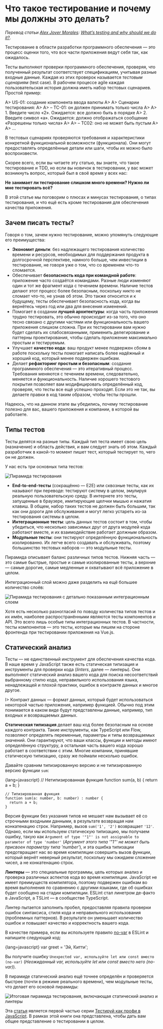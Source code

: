 # Что такое тестирование и почему мы должны это делать?

*Перевод статьи [Alex Jover Morales](https://github.com/alexjoverm): [What’s testing and why should we do it?](https://vueschool.io/articles/vuejs-tutorials/what-is-testing-and-why-should-we-do-it/).*

Тестирование в области разработки программного обеспечения — это процесс оценки того, что все части приложения ведут себя так, как ожидалось.

Тесты выполняют проверки программного обеспечения, проверяя, что полученный результат соответствует спецификациям, учитывая разные входные данные. Каждая из этих проверок называется _тестовым сценариям_ (test case). В рабочем процессе agile каждая пользовательская история должна иметь набор тестовых сценариев. Простой пример:

A> US-01: создание компонента ввода валюты
A>
A> Сценарии тестирования:
A>
A> – TC-01: он должен принимать только числа
A>
A> 1. Введите число «2». Ожидается: все должно быть в порядке
A> 2. Введите символ «a». Ожидается: должно отображаться сообщение «Разрешены только числа»
A>
A> – TC02: оно не может быть пустым
A>
A> ...

В тестовых сценариях проверяются требования и характеристики конкретной функциональной возможности (функционала). Они могут предоставлять определённые детали или шаги, чтобы их можно было воспроизвести.

Скорее всего, если вы читаете эту статью, вы знаете, что такое тестирование и TDD, но если вы новичок в тестировании, у вас может возникнуть вопрос, который был в своё время у всех нас:

**Не занимает ли тестирование слишком много времени? Нужно ли мне тестировать всё?**

В этой статье мы поговорим о плюсах и минусах тестирования, о типах тестирования, и что ещё есть кроме тестирования для обеспечения качества приложения.

## Зачем писать тесты?

Говоря о том, зачем нужно тестирование, можно упомянуть следующие его преимущества:

* **Экономит деньги**: без надлежащего тестирования количество времени и ресурсов, необходимых для поддержания продукта в долгосрочной перспективе, намного больше, чем инвестиции в тестирование, не говоря уже о том, что со временем что-то сломается.
* Обеспечивает **безопасность кода при командной работе**: приложение часто создаётся командами. Разные люди изменяют один и тот же фрагмент кода с течением времени. Наличие тестов делают этот процесс более безопасным, поскольку никто не сломает что-то, не узнав об этом. Это также относится и к будущему, тесты обеспечивает безопасность кода, когда вы вернётесь через год или два для внесения изменений.
* Помогает в создании **лучшей архитектуры**: когда часть приложения трудно тестировать, это обычно происходит из-за того, что оно тесно связано с другими частями или функциональность вашего приложения слишком сложна. При их тестировании вам нужно будет сделать их слабосвязанными, применить делегирование и паттерны проектирования, чтобы сделать приложение максимально простым и тестируемым.
* Улучшает **качество кода**: ваш продукт менее подвержен сбоям в работе поскольку тесты помогает написать более надёжный и хороший код, который менее подвержен ошибкам.
* Делает **рефакторинг простым и безопасным**: создание программного обеспечения — это итеративный процесс. Требования меняются с течением времени, следовательно, меняется и функциональность. Наличие хорошего тестового покрытия позволяет вам модифицировать определённый код, проверяя, что тесты все ещё успешно проходят. Если это не так, вы делаете правки в код таким образом, чтобы тесты прошли.

Надеюсь, что на данном этапе вы убедились, почему тестирование полезно для вас, вашего приложения и компании, в которой вы работаете.

## Типы тестов

Тесты делятся на разные типы. Каждый тип теста имеет свою цель (назначение) и область действия, и вам следует знать об этом. Каждый разработчик в какой-то момент пишет тест, который тестирует то, чего он не должен.

У нас есть три основных типа тестов:

![Пирамида тестирования](images/pyramid_1.png)

* **End-to-end-тесты** (сокращённо — E2E) или сквозные тесты, как их называют при переводе: тестируют систему в целом, эмулируя реальную пользовательскую среду. В интернете это тесты, запущенные в браузере, имитирующие щелчки мышью и нажатия клавиш. В общем, набор таких тестов не должен быть большим, так как они дороги для обслуживания и могут легко устареть из-за тестирования системы в целом.
* **Интеграционные тесты**: цель данных тестов состоит в том, чтобы убедиться, что несколько зависимых друг от друга модулей кода работают вместе, и их взаимодействие работает должным образом.
* **Модульные тесты**: они тестируют определённую функциональность изолированно. Их легче всего создавать и обслуживать, поэтому большинство тестовых наборов — это модульные тесты.

Пирамида описывает баланс различных типов тестов. Нижняя часть — это самые быстрые, простые и самые изолированные тесты, а верхние — самые дорогие, самые медленные и охватывают всё приложение в целом.

Интеграционный слой можно даже разделить на ещё большее количество слоёв:

![Пирамида тестирования с детально показанным интеграционным слоем](images/pyramid_2.png)

Хотя есть несколько разногласий по поводу количества типов тестов и их имён, наиболее распространёнными являются тесты компонентов и API. Это всего лишь особые типы интеграционных тестов. В частности, тесты компонентов — это тесты, которые мы пишем на стороне фронтенда при тестировании приложения на Vue.js.

## Статический анализ

Тесты — не единственный инструмент для обеспечения качества кода. В наше время у JavaScript также есть статическая типизация и инструменты для проверки кода (*linters*, далее — линтеры). Они выполняют статический анализ вашего кода для поиска несоответствий выбранному стилю кода, неправильного использования языка, ненадлежащей и плохой практики, ошибок в контракте данных и многое другое.

I> Контракт данных — формат данных, который будет использоваться некоторой частью приложения, например функцией. Обычно под этим понимается в каком виде будут представлены данные, например, тип входных и возвращаемых данных.

**Статическая типизация** делает ваш код более безопасным на основе каждого контракта. Такие инструменты, как TypeScript или Flow, позволяют определять переменные, параметры и типы возвращаемых значений. Они гарантируют, что ваши классы, функции и методы имеют определённую структуру, а остальная часть вашего кода хорошо работает в соответствии с этим. Многие компании, принявшие статическую типизацию, сразу же поймали несколько ошибок.

Давайте сравним типизированную версию и не типизированную версию функции `sum`:

{lang=javascript}
    // Нетипизированная функция
    function sum(a, b) {
      return a + b;
    }

    // Типизированная функция
    function sum(a: number, b: number) : number {
      return a + b;
    }

Версия функции без указания типов не мешает нам вызывает её со строчными входными данными, в результате возвращая нам конкатенацию строк. Например, вызов `sum('1', '2')` возвращает `'12'`. Однако, если мы используем статическую типизацию, мы получаем ошибку, такую как `Argument of type '"1"' is not assignable to parameter of type 'number'` (*Аргумент этого типа '"1"' не может быть присвоен параметру типа 'number'*), и эта ошибка типизации предотвращает нас во время компиляции совершить вызов функции, который вернёт неверный результат, поскольку мы ожидаем сложение чисел, а не конкатенацию строк.

**Линтеры** — это специальные программы, цель которых анализ и проверка различных аспектов кода во время компиляции. JavaScript не имеет преимуществ компилятора, поэтому подвержен ошибкам во время выполнения по сравнению с другими языками, где об ошибках будет сообщено на стадии компиляции. ESLint стал линетром де-факто в JavaScript, а TSLint — в сообществе TypeScript.

Линтер пытается заполнить пробел, предоставляя правила проверки ошибок синтаксиса, стиля кода и неправильного использования (проблемных паттернов). В результате он уменьшает количество ошибок и повышает качество и корректность вашего кода.

В качестве примера, если вы используете правило [no-var](https://eslint.org/docs/rules/no-var) в ESLint и напишите следующий код:

{lang=javascript}
    var greet = 'Эй, Китти';

Вы получите ошибку `Unexpected var, используйте let или const вместо (no-var)` (*Неожиданный var, используйте let или const вместо него (no-var)*).

В пирамиде статический анализ ещё точнее определён и проверяется быстрее (почти в режиме реального времени), чем модульные тесты, что делает его основой пирамиды:

![Итоговая пирамида тестирования, включающая статический анализ и линтеры](images/pyramid_1.png)

Эта [статья](https://vueschool.io/articles/vuejs-tutorials/what-is-testing-and-why-should-we-do-it/) является первой частью серии [Тестируй как профи в JavaScript](https://vueschool.io/articles/series/testing-like-a-pro-in-javascript/). В рамках этой книги она представлена, чтобы дать вам общее представление о тестировании в целом.

